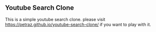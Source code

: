 ## Youtube Search Clone

This is a simple youtube search clone. please visit https://petraz.github.io/youtube-search-clone/ if you want to play with it.
